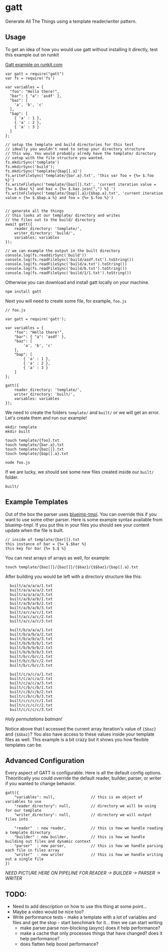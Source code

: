 # gatt

Generate All The Things using a template reader/writer pattern.

## Usage

To get an idea of how you would use gatt without installing it directly, test this example out on runkit

[Gatt example on runkit.com](https://runkit.com/58dd6255cdcd770014b0f7c8/59020e171ce99600127a8c6b)


```
var gatt = require("gatt")
var fs = require('fs')

var variables = {
  "foo": "Hello there!",
  "bar": { "a": 'asdf' },
  "baz": [
    'a', 'b', 'c'
  ],
  "bap": [
    { 'a' : 1 },
    { 'a' : 2 },
    { 'a' : 3 }
  ]
};

// setup the template and build directories for this test
// ideally you wouldn't need to setup your directory structure
// this way. You would probably alredy have the template/ directory
// setup with the file structure you wanted.
fs.mkdirSync('template')
fs.mkdirSync('build');
fs.mkdirSync('template/{bap[].a}')
fs.writeFileSync('template/{bar.a}.txt', 'this var foo = {%= $.foo %}')
fs.writeFileSync('template/{baz[]}.txt', 'current iteration value = {%= $.$baz %} and baz = {%= $.baz.join(",") %} ')
fs.writeFileSync('template/{bap[].a}/{$bap.a}.txt', 'current iteration value = {%= $.$bap.a %} and foo = {%= $.foo %}')


// generate all the things
// this looks at our template/ directory and writes
// the files out to the build/ directory
await gatt({
    reader_directory: 'template/',
    writer_directory: 'build/',
    variables: variables
});

// we can example the output in the built directory
console.log(fs.readdirSync('build'))
console.log(fs.readFileSync('build/asdf.txt').toString())
console.log(fs.readFileSync('build/a.txt').toString())
console.log(fs.readFileSync('build/b.txt').toString())
console.log(fs.readFileSync('build/1/1.txt').toString())
```


Otherwise you can download and install gatt locally on your machine.

```
npm install gatt
```

Next you will need to create some file, for example, `foo.js`

```
// foo.js

var gatt = require('gatt');

var variables = {
	"foo": "Hello there!",
	"bar": { "a": 'asdf' },
	"baz": [
		'a', 'b', 'c'
	],
	"bap": [
		{ 'a' : 1 },
		{ 'a' : 2 },
		{ 'a' : 3 }
	]
};

gatt({
	reader_directory: 'template/',
	writer_directory: 'built/',
	variables: variables
});
```

We need to create the folders `template/` and `built/` or we will get an error. Let's create them and run our example!

```
mkdir template
mkdir built

touch template/{foo}.txt
touch template/{bar.a}.txt
touch template/{baz[]}.txt
touch template/{bap[].a}.txt

node foo.js
```

If we are lucky, we should see some new files created inside our `built/` folder.

```
built/

```


## Example Templates

Out of the box the parser uses [blueimp-tmpl](https://github.com/blueimp/JavaScript-Templates). You can override this if you want to use some other parser. Here is some example syntax available from blueimp-tmpl. If you put this in your files you should see your content update when the file is built.

```
// inside of template/{bar[]}.txt
this instance of bar = {%= $.$bar %} 
this key for bar {%= $.$ %}
```

You can nest arrays of arrays as well, for example:

```
touch template/{baz[]}/{baz[]}/{$baz}/{$$baz}/{bap[].a}.txt
```

After building you would be left with a directory structure like this:

```
  built/a/a/a/a/1.txt
  built/a/a/a/a/2.txt
  built/a/a/a/a/3.txt
  built/a/b/a/b/1.txt
  built/a/b/a/b/2.txt
  built/a/b/a/b/3.txt
  built/a/c/a/c/1.txt
  built/a/c/a/c/2.txt
  built/a/c/a/c/3.txt

  built/b/a/a/a/1.txt
  built/b/a/b/a/2.txt
  built/b/a/b/a/3.txt
  built/b/b/b/b/1.txt
  built/b/b/b/b/2.txt
  built/b/b/b/b/3.txt
  built/b/c/b/c/1.txt
  built/b/c/b/c/2.txt
  built/b/c/b/c/3.txt

  built/c/a/c/a/1.txt
  built/c/a/c/a/2.txt
  built/c/a/c/a/3.txt
  built/c/b/c/b/1.txt
  built/c/b/c/b/2.txt
  built/c/b/c/b/3.txt
  built/c/c/c/c/1.txt
  built/c/c/c/c/2.txt
  built/c/c/c/c/3.txt

```

*Holy permutations batman!*

Notice above that I accessed the current array iteration's value of `{$baz}` and `{$$baz}`? You also have access to these values inside your template files as well. This example is a bit crazy but it shows you how flexible templates can be.


## Advanced Configuration

Every aspect of GATT is configurable. Here is all the default config options. Theoritically you could override
the default reader, builder, parser, or writer if you wanted to change behavior. 

```
gatt({
    "variables": null,                // this is an object of variables to use
    "reader_directory": null,         // directory we will be using for our template
    "writer_directory": null,         // directory we will output files into

    "reader"  : new reader,           // this is how we handle reading a template directory
    "builder" : new builder,          // this is how we handle building out files and dynamic context
    "parser"  : new parser,           // this is how we handle parsing each file in files array
    "writer"  : new writer            // this is how we handle writing out a single file
})
```

*NEED PICTURE HERE ON PIPELINE FOR READER -> BUILDER -> PARSER -> WRITER*



## TODO: 

* Need to add description on how to use this thing at some point...
* Maybe a video would be nice too?
* Write performance tests - make a template with a lot of variables and files and get the stop - start benchmark for it...  then we can start writing 
	- make parser.parse non-blocking (async) does it help performance?
	- make a cache that only processes things that have changed? does it help performance?
	- does flatten help boost performance?



